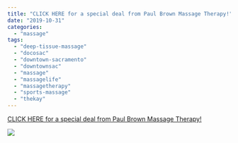```yaml
---
title: "CLICK HERE for a special deal from Paul Brown Massage Therapy!"
date: "2019-10-31"
categories: 
  - "massage"
tags: 
  - "deep-tissue-massage"
  - "docosac"
  - "downtown-sacramento"
  - "downtownsac"
  - "massage"
  - "massagelife"
  - "massagetherapy"
  - "sports-massage"
  - "thekay"
---
```


[CLICK HERE for a special deal from Paul Brown Massage Therapy!](http://s.thegiftcardcafe.com/SzM3UM)

![](images/d8bdc49e0c7aabc8941ed843bb7e775e573d79b5.jpg)

